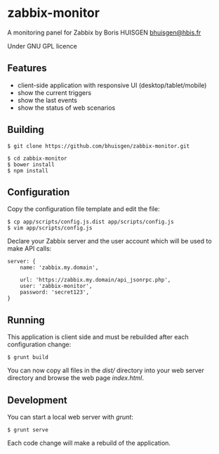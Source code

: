 # zabbix-monitor

A monitoring panel for Zabbix by Boris HUISGEN <bhuisgen@hbis.fr>

Under GNU GPL licence

## Features

* client-side application with responsive UI (desktop/tablet/mobile)
* show the current triggers
* show the last events
* show the status of web scenarios

## Building

    $ git clone https://github.com/bhuisgen/zabbix-monitor.git

    $ cd zabbix-monitor
    $ bower install
    $ npm install

## Configuration

Copy the configuration file template and edit the file:

    $ cp app/scripts/config.js.dist app/scripts/config.js
    $ vim app/scripts/config.js

Declare your Zabbix server and the user account which will be used to make API calls:

    server: {
        name: 'zabbix.my.domain',

        url: 'https://zabbix.my.domain/api_jsonrpc.php',
        user: 'zabbix-monitor',
        password: 'secret123',
    }

## Running

This application is client side and must be rebuilded after each configuration change:

    $ grunt build

You can now copy all files in the *dist/* directory into your web server directory and browse the web page *index.html*.

## Development

You can start a local web server with *grunt*:

    $ grunt serve

Each code change will make a rebuild of the application.
